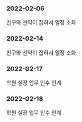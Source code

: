 ### 2022-02-06

친구와 선약이 잡혀서 일정 소화

### 2022-02-14

친구와 선약이 잡혀서 일정 소화

### 2022-02-17

학원 실장 업무 인수 인계

### 2022-02-18

학원 실장 업무 인수 인계
